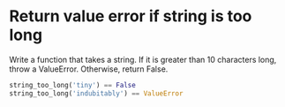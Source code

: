 # Return value error if string is too long

Write a function that takes a string. If it is greater than 10 characters long, throw a ValueError. Otherwise, return False.

```python
string_too_long('tiny') == False
string_too_long('indubitably') == ValueError
```

